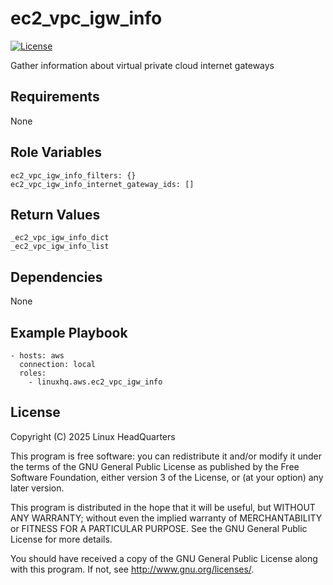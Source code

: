 # ec2\_vpc\_igw\_info

[![License](https://img.shields.io/badge/license-GPLv3-lightgreen)](https://www.gnu.org/licenses/gpl-3.0.en.html#license-text)

Gather information about virtual private cloud internet gateways

## Requirements

None

## Role Variables

    ec2_vpc_igw_info_filters: {}
    ec2_vpc_igw_info_internet_gateway_ids: []

## Return Values

    _ec2_vpc_igw_info_dict
    _ec2_vpc_igw_info_list

## Dependencies

None

## Example Playbook

    - hosts: aws
      connection: local
      roles:
        - linuxhq.aws.ec2_vpc_igw_info

## License

Copyright (C) 2025 Linux HeadQuarters

This program is free software: you can redistribute it and/or modify
it under the terms of the GNU General Public License as published by
the Free Software Foundation, either version 3 of the License, or
(at your option) any later version.

This program is distributed in the hope that it will be useful,
but WITHOUT ANY WARRANTY; without even the implied warranty of
MERCHANTABILITY or FITNESS FOR A PARTICULAR PURPOSE. See the
GNU General Public License for more details.

You should have received a copy of the GNU General Public License
along with this program. If not, see <http://www.gnu.org/licenses/>.

